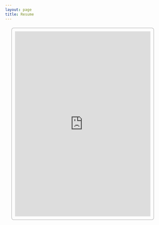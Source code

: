 ```yaml
---
layout: page
title: Resume
---
```

<div class="cv-container">
    <div class="iframe-wrapper">
        <iframe src="https://drive.google.com/file/d/1THa91twkQWKG16R9Ren5qlq0PN-8r83P/preview" width="100%" height="600px">
            This browser does not support PDFs. Please download the resume to view it: 
            <a href="https://drive.google.com/file/d/1THa91twkQWKG16R9Ren5qlq0PN-8r83P/view?usp=sharing">Download Resume</a>
        </iframe>
    </div>
</div>

<!-- CSS for iframe wrapper and custom scrollbar -->
<style>
    .cv-container {
        text-align: center;
        margin: 20px; /* Adds margin to the entire container */
    }

    .iframe-wrapper {
        display: flex;
        justify-content: center;
        align-items: center;
        height: 600px; /* Adjust the height as needed */
        margin: 20px auto; /* Adds margin around the iframe */
        padding: 10px; /* Adds padding inside the wrapper */
        border: 2px solid #ccc; /* Thin border around the iframe */
        border-radius: 8px; /* Optional: Adds rounded corners to the border */
        overflow: hidden; /* Prevents unwanted overflow */
        overflow-y: scroll; /* Enables vertical scrolling */
    }

    iframe {
        border: none; /* Removes default iframe border */
        width: 150%; /* Ensure it fills the iframe wrapper */
        height: 100%; /* Ensure it fills the iframe wrapper */
    }

    /* Custom scrollbar for iframe container */
    .iframe-wrapper::-webkit-scrollbar {
        width: 8px; /* Width of the scrollbar */
    }

    .iframe-wrapper::-webkit-scrollbar-thumb {
        background-color: #fff; /* White color for the scrollbar thumb */
        border-radius: 10px; /* Optional: Rounds the corners of the scrollbar */
    }

    .iframe-wrapper::-webkit-scrollbar-track {
        background: transparent; /* Makes the scrollbar track transparent */
    }
</style>

